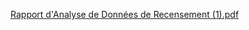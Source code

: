 
[Rapport d'Analyse de Données de Recensement (1).pdf](https://github.com/user-attachments/files/17043360/Rapport.d.Analyse.de.Donnees.de.Recensement.1.pdf)
